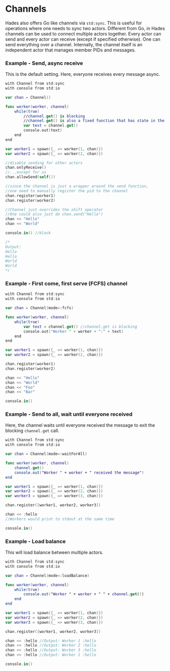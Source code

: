 # Channels

Hades also offers Go like channels via `std:sync`. This is useful for operations where one needs to sync two actors. Different from Go, in Hades channels can be used to connect multiple actors together. Every actor can send and every actor can receive \(except if specified otherwise\). One can send everything over a channel. Internally, the channel itself is an independent actor that manages member PIDs and messages. 

### Example - Send, async receive

This is the default setting. Here, everyone receives every message async.

```swift
with Channel from std:sync
with console from std:io

var chan = Channel()

func worker(worker, channel)
    while(true)
        //channel.get() is blocking
        //channel.get() is also a fixed function that has state in the receiving process
        var text = channel.get()
        console.out(text)
    end
end

var worker1 = spawn({_ => worker(1, chan)})
var worker2 = spawn({_ => worker(2, chan)})

//disable sending for other actors
chan.onlyReceive()
//...except for us
chan.allowSend(self())

//since the channel is just a wrapper around the send function,
//one need to manually register the pid to the channel
chan.register(worker1) 
chan.register(worker2)

//Channel just overrides the shift operator
//One could also just do chan.send("Hello")
chan << "Hello"
chan << "World"

console.in() //block

/*
Output:
Hello
Hello
World
World
*/
```

### Example - First come, first serve \(FCFS\) channel

```swift
with Channel from std:sync
with console from std:io

var chan = Channel(mode=:fcfs)

func worker(worker, channel)
    while(true)
        var text = channel.get() //channel.get is blocking
        console.out("Worker " + worker + ":" + text)
    end
end

var worker1 = spawn({_ => worker(1, chan)})
var worker2 = spawn({_ => worker(2, chan)})

chan.register(worker1) 
chan.register(worker2)

chan << "Hello"
chan << "World"
chan << "Foo"
chan << "Bar"

console.in()
```

### Example - Send to all, wait until everyone received

Here, the channel waits until everyone received the message to exit the blocking `channel.get` call. 

```swift
with Channel from std:sync
with console from std:io

var chan = Channel(mode=:waitForAll)

func worker(worker, channel)
    channel.get()
    console.out("Worker " + worker + " received the message")    
end

var worker1 = spawn({_ => worker(1, chan)})
var worker2 = spawn({_ => worker(2, chan)})
var worker3 = spawn({_ => worker(3, chan)})

chan.register([worker1, worker2, worker3])

chan << :hello
//Workers would print to stdout at the same time

console.in()
```

### Example - Load balance

This will load balance between multiple actors.

```swift
with Channel from std:sync
with console from std:io

var chan = Channel(mode=:loadBalance)

func worker(worker, channel)
    while(true)
        console.out("Worker " + worker + " " + channel.get())    
    end
end

var worker1 = spawn({_ => worker(1, chan)})
var worker2 = spawn({_ => worker(2, chan)})
var worker3 = spawn({_ => worker(3, chan)})

chan.register([worker1, worker2, worker3])

chan << :hello //Output: Worker 1 :hello
chan << :hello //Output: Worker 2 :hello
chan << :hello //Output: Worker 3 :hello
chan << :hello //Output: Worker 1 :hello

console.in()
```




